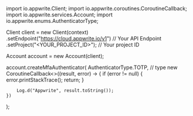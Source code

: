 import io.appwrite.Client;
import io.appwrite.coroutines.CoroutineCallback;
import io.appwrite.services.Account;
import io.appwrite.enums.AuthenticatorType;

Client client = new Client(context)
    .setEndpoint("https://cloud.appwrite.io/v1") // Your API Endpoint
    .setProject("<YOUR_PROJECT_ID>"); // Your project ID

Account account = new Account(client);

account.createMfaAuthenticator(
    AuthenticatorType.TOTP, // type 
    new CoroutineCallback<>((result, error) -> {
        if (error != null) {
            error.printStackTrace();
            return;
        }

        Log.d("Appwrite", result.toString());
    })
);

